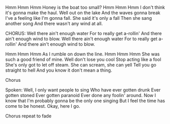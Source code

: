 Hmm Hmm Hmm
Honey is the boat too small?
Hmm Hmm Hmm
I don't think it's gonna make the haul.
Well out on the lake
And the waves gonna break
I've a feeling like I'm gonna fall.
She said it's only a fall
Then she sang another song
And there wasn't any wind at all.

CHORUS:
Well there ain't enough water
For to really get a-rollin'
And there ain't enough wind to blow.
Well there ain't enough water
For to really get a-rollin'
And there ain't enough wind to blow.

Hmm Hmm Hmm
As I rumble on down the line.
Hmm Hmm Hmm
She was such a good friend of mine.
Well don't lose you cool
Stop acting like a fool
She's only got to let off steam.
She can scream, she can yell
Tell you go straight to hell
And you know it don't mean a thing.

Chorus

Spoken:
Well, I only want people to sing
Who have ever gotten drunk
Ever gotten stoned
Ever gotten paranoid
Ever done any foolin' around.
Now I know that I'm probably gonna be the only one singing
But I feel the time has come to be honest.
Okay, here I go.

Chorus repeat to fade
